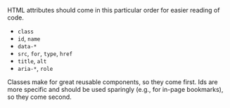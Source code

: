 HTML attributes should come in this particular order for easier reading of code.

* `class`
* `id`, `name`
* `data-*`
* `src`, `for`, `type`, `href`
* `title`, `alt`
* `aria-*`, `role`

Classes make for great reusable components, so they come first. Ids are more specific and should be used sparingly (e.g., for in-page bookmarks), so they come second.
